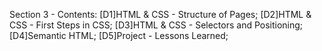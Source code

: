 Section 3 - Contents: 
[D1]HTML & CSS - Structure of Pages; 
[D2]HTML & CSS - First Steps in CSS; 
[D3]HTML & CSS - Selectors and Positioning; 
[D4]Semantic HTML; 
[D5]Project - Lessons Learned; 
